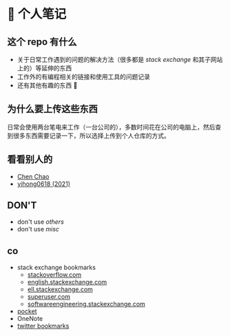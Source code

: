 # 👀 个人笔记

## 这个 repo 有什么

- 关于日常工作遇到的问题的解决方法（很多都是 _stack exchange_ 和其子网站上的）等延伸的东西
- 工作外的有编程相关的链接和使用工具的问题记录
- 还有其他有趣的东西 🤪

## 为什么要上传这些东西

日常会使用两台笔电来工作（一台公司的），多数时间花在公司的电脑上，然后查到很多东西需要记录一下，所以选择上传到个人仓库的方式。

## 看看别人的

- [Chen Chao](https://github.com/cnfree/Journal)
- [yihong0618 (2021)](https://github.com/yihong0618/2021)

## DON'T

- don't use _others_
- don't use _misc_

## co

- stack exchange bookmarks
  - [stackoverflow.com](https://stackoverflow.com/users/11844003/kiz?tab=bookmarks&sort=votes)
  - [english.stackexchange.com](https://english.stackexchange.com/users/355887/kiz?tab=bookmarks&sort=votes)
  - [ell.stackexchange.com](https://ell.stackexchange.com/users/98909/kiz?tab=bookmarks)
  - [superuser.com](https://superuser.com/users/1233932/kiz?tab=bookmarks&sort=votes)
  - [softwareengineering.stackexchange.com](https://softwareengineering.stackexchange.com/users/414351/kiz?tab=bookmarks&sort=votes)
- [pocket](https://getpocket.com/my-list/articles)
- OneNote
- [twitter bookmarks](https://twitter.com/i/bookmarks)

